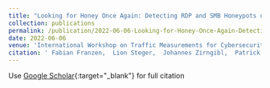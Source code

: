 ```yaml
---
title: "Looking for Honey Once Again: Detecting RDP and SMB Honeypots on the Internet"
collection: publications
permalink: /publication/2022-06-06-Looking-for-Honey-Once-Again-Detecting-RDP-and-SMB-Honeypots-on-the-Internet
date: 2022-06-06
venue: 'International Workshop on Traffic Measurements for Cybersecurity 2022'
citation: ' Fabian Franzen,  Lion Steger,  Johannes Zirngibl,  Patrick Sattler, &quot;Looking for Honey Once Again: Detecting RDP and SMB Honeypots on the Internet.&quot; International Workshop on Traffic Measurements for Cybersecurity 2022, 2022.'
---
```

Use [Google Scholar](https://scholar.google.com/scholar?q=Looking+for+Honey+Once+Again:+Detecting+RDP+and+SMB+Honeypots+on+the+Internet){:target="_blank"} for full citation